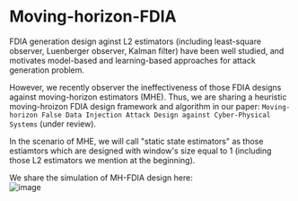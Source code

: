 # Moving-horizon-FDIA

FDIA generation design aginst L2 estimators (including least-square observer, Luenberger observer, Kalman filter) have been well studied, and motivates model-based and learning-based approaches for attack generation problem.

However, we recently observer the ineffectiveness of those FDIA designs against moving-horizon estimators (MHE). Thus, we are sharing a heuristic moving-hroizon FDIA design framework and algorithm in our paper:
`Moving-horizon False Data Injection Attack Design against Cyber-Physical Systems` (under review).

In the scenario of MHE, we will call "static state estimators" as those estiamtors which are designed with window's size equal to 1 (including those L2 estimators we mention at the beginning).

We share the simulation of MH-FDIA design here: <br>
![image](https://user-images.githubusercontent.com/36635562/167336746-5fd512fc-063f-490e-bee7-f0b780f1d4c5.png)


